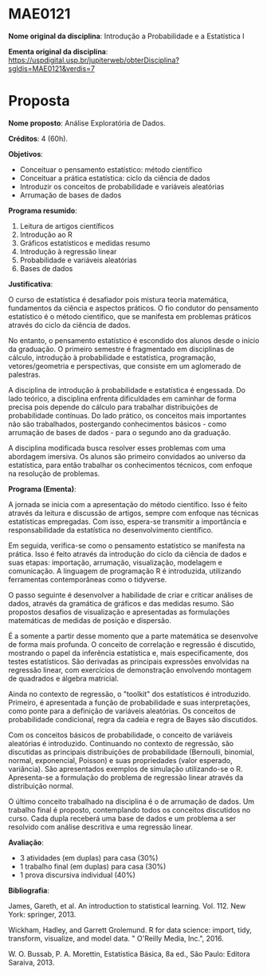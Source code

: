 # MAE0121

**Nome original da disciplina**: Introdução a Probabilidade e a Estatística I

**Ementa original da disciplina**: https://uspdigital.usp.br/jupiterweb/obterDisciplina?sgldis=MAE0121&verdis=7


# Proposta

**Nome proposto**: Análise Exploratória de Dados.

**Créditos**: 4 (60h).

**Objetivos**:

- Conceituar o pensamento estatístico: método científico
- Conceituar a prática estatística: ciclo da ciência de dados
- Introduzir os conceitos de probabilidade e variáveis aleatórias
- Arrumação de bases de dados

**Programa resumido**:

1. Leitura de artigos científicos
2. Introdução ao R
3. Gráficos estatísticos e medidas resumo
4. Introdução à regressão linear
5. Probabilidade e variáveis aleatórias
6. Bases de dados

**Justificativa**:

O curso de estatística é desafiador pois mistura teoria matemática, fundamentos da ciência e aspectos práticos. O fio condutor do pensamento estatístico é o método científico, que se manifesta em problemas práticos através do ciclo da ciência de dados.

No entanto, o pensamento estatístico é escondido dos alunos desde o início da graduação. O primeiro semestre é fragmentado em disciplinas de cálculo, introdução à probabilidade e estatística, programação, vetores/geometria e perspectivas, que consiste em um aglomerado de palestras. 

A disciplina de introdução à probabilidade e estatística é engessada. Do lado teórico, a disciplina enfrenta dificuldades em caminhar de forma precisa pois depende do cálculo para trabalhar distribuições de probabilidade contínuas. Do lado prático, os conceitos mais importantes não são trabalhados, postergando conhecimentos básicos - como arrumação de bases de dados - para o segundo ano da graduação.

A disciplina modificada busca resolver esses problemas com uma abordagem imersiva. Os alunos são primeiro convidados ao universo da estatística, para então trabalhar os conhecimentos técnicos, com enfoque na resolução de problemas.

**Programa (Ementa)**:

A jornada se inicia com a apresentação do método científico. Isso é feito através da leitura e discussão de artigos, sempre com enfoque nas técnicas estatísticas empregadas. Com isso, espera-se transmitir a importância e responsabilidade da estatística no desenvolvimento científico.

Em seguida, verifica-se como o pensamento estatístico se manifesta na prática. Isso é feito através da introdução do ciclo da ciência de dados e suas etapas: importação, arrumação, visualização, modelagem e comunicação. A linguagem de programação R é introduzida, utilizando ferramentas contemporâneas como o tidyverse.

O passo seguinte é desenvolver a habilidade de criar e criticar análises de dados, através da gramática de gráficos e das medidas resumo. São propostos desafios de visualização e apresentadas as formulações matemáticas de medidas de posição e dispersão.

É a somente a partir desse momento que a parte matemática se desenvolve de forma mais profunda. O conceito de correlação e regressão é discutido, mostrando o papel da inferência estatística e, mais especificamente, dos testes estatísticos. São derivadas as principais expressões envolvidas na regressão linear, com exercícios de demonstração envolvendo montagem de quadrados e álgebra matricial.

Ainda no contexto de regressão, o "toolkit" dos estatísticos é introduzido.  Primeiro, é apresentada a função de probabilidade e suas interpretações, como ponte para a definição de variáveis aleatórias. Os conceitos de probabilidade condicional, regra da cadeia e regra de Bayes são discutidos.

Com os conceitos básicos de probabilidade, o conceito de variáveis aleatórias é introduzido. Continuando no contexto de regressão, são discutidas as principais distribuições de probabilidade (Bernoulli, binomial, normal, exponencial, Poisson) e suas propriedades (valor esperado, variância). São apresentados exemplos de simulação utilizando-se o R. Apresenta-se a formulação do problema de regressão linear através da distribuição normal.

O último conceito trabalhado na disciplina é o de arrumação de dados. Um trabalho final é proposto, contemplando todos os conceitos discutidos no curso. Cada dupla receberá uma base de dados e um problema a ser resolvido com análise descritiva e uma regressão linear.

**Avaliação**:

- 3 atividades (em duplas) para casa (30%)
- 1 trabalho final (em duplas) para casa (30%)
- 1 prova discursiva individual (40%)

**Bibliografia**:

James, Gareth, et al. An introduction to statistical learning. Vol. 112. New York: springer, 2013.

Wickham, Hadley, and Garrett Grolemund. R for data science: import, tidy, transform, visualize, and model data. " O'Reilly Media, Inc.", 2016.

W. O. Bussab, P. A. Morettin, Estatística Básica, 8a ed., São Paulo: Editora Saraiva, 2013. 


